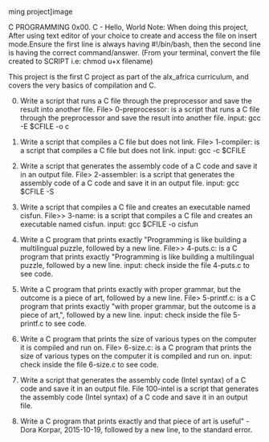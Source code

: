 ming project]image

C PROGRAMMING 0x00. C - Hello, World
Note: When doing this project, After using text editor of your choice to create and access the file on insert mode.Ensure the first line is always having #!/bin/bash, then the second line is having the correct command/answer.
(From your terminal, convert the file created to SCRIPT i.e: chmod u+x filename)

This project is the first C project as part of the alx_africa curriculum, and covers the very basics of compilation and C.

0. Write a script that runs a C file through the preprocessor and save the result into another file.
File> 0-preprocessor: is a script that runs a C file through the preprocessor and save the result into another file.
input: gcc -E $CFILE -o c
1. Write a script that compiles a C file but does not link.
File> 1-compiler: is a script that compiles a C file but does not link.
input: gcc -c $CFILE
2. Write a script that generates the assembly code of a C code and save it in an output file.
File> 2-assembler: is a script that generates the assembly code of a C code and save it in an output file.
input: gcc $CFILE -S
3. Write a script that compiles a C file and creates an executable named cisfun.
File>> 3-name: is a script that compiles a C file and creates an executable named cisfun.
input: gcc $CFILE -o cisfun
4. Write a C program that prints exactly "Programming is like building a multilingual puzzle, followed by a new line.
File>> 4-puts.c: is a C program that prints exactly "Programming is like building a multilingual puzzle, followed by a new line.
input: check inside the file 4-puts.c to see code.
5. Write a C program that prints exactly with proper grammar, but the outcome is a piece of art, followed by a new line.
File> 5-printf.c: is a C program that prints exactly "with proper grammar, but the outcome is a piece of art,", followed by a new line.
input: check inside the file 5-printf.c to see code.
6. Write a C program that prints the size of various types on the computer it is compiled and run on.
File> 6-size.c: is a C program that prints the size of various types on the computer it is compiled and run on.
input: check inside the file 6-size.c to see code.
7. Write a script that generates the assembly code (Intel syntax) of a C code and save it in an output file.
File 100-intel is a script that generates the assembly code (Intel syntax) of a C code and save it in an output file.

8. Write a C program that prints exactly and that piece of art is useful" - Dora Korpar, 2015-10-19, followed by a new line, to the standard error.
